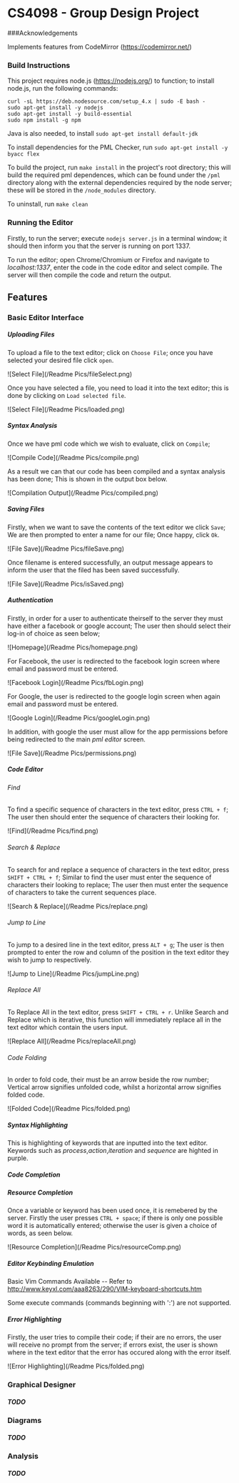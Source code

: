 
# CS4098 - Group Design Project

###Acknowledgements

Implements features from CodeMirror (https://codemirror.net/)

### Build Instructions

This project requires node.js (https://nodejs.org/) to function; to install node.js, run the following commands:

```
curl -sL https://deb.nodesource.com/setup_4.x | sudo -E bash -
sudo apt-get install -y nodejs
sudo apt-get install -y build-essential
sudo npm install -g npm
```
Java is also needed, to install `sudo apt-get install default-jdk`

To install dependencies for the PML Checker, run `sudo apt-get install -y byacc flex`

To build the project, run `make install` in the project's root directory; this will build the required pml dependences, which can be found under the `/pml` directory along with the external dependencies required by the node server; these will be stored in the `/node_modules` directory.

To uninstall, run `make clean`

### Running the Editor

Firstly, to run the server; execute `nodejs server.js` in a terminal window; it should then inform you that the server is running on port 1337.

To run the editor; open Chrome/Chromium or Firefox and navigate to *localhost:1337*, enter the code in the code editor and select compile. The server will then compile the code and return the output.

## Features

### Basic Editor Interface

##### Uploading Files

To upload a file to the text editor; click on `Choose File`; once you have selected your desired file click `open`.

![Select File](/Readme Pics/fileSelect.png)

Once you have selected a file, you need to load it into the text editor; this is done by clicking on `Load selected file`.

![Select File](/Readme Pics/loaded.png)

##### Syntax Analysis

Once we have pml code which we wish to evaluate, click on `Compile`;

![Compile Code](/Readme Pics/compile.png)

As a result we can that our code has been compiled and a syntax analysis has been done; This is shown in the output box below.

![Compilation Output](/Readme Pics/compiled.png)

##### Saving Files

Firstly, when we want to save the contents of the text editor we click `Save`; We are then prompted to enter a name for our file; Once happy, click `Ok`.

![File Save](/Readme Pics/fileSave.png)

Once filename is entered successfully, an output message appears to inform the user that the filed has been saved successfully.

![File Save](/Readme Pics/isSaved.png)

##### Authentication

Firstly, in order for a user to authenticate theirself to the server they must have either a facebook or google account; The user then should select their log-in of choice as seen below;

![Homepage](/Readme Pics/homepage.png)

For Facebook, the user is redirected to the facebook login screen where email and password must be entered.

![Facebook Login](/Readme Pics/fbLogin.png)

For Google, the user is redirected to the google login screen when again email and password must be entered.

![Google Login](/Readme Pics/googleLogin.png)

In addition, with google the user must allow for the app permissions before being redirected to the main *pml editor* screen.

![File Save](/Readme Pics/permissions.png)

##### Code Editor

###### Find

To find a specific sequence of characters in the text editor, press `CTRL + f`; The user then should enter the sequence of characters their looking for.

![Find](/Readme Pics/find.png)

###### Search & Replace

To search for and replace a sequence of characters in the text editor, press `SHIFT + CTRL + f`; Similar to find the user must enter the sequence of characters their looking to replace; The user then must enter the sequence of characters to take the current sequences place.

![Search & Replace](/Readme Pics/replace.png)

###### Jump to Line

To jump to a desired line in the text editor, press `ALT + g`; The user is then prompted to enter the row and column of the position in the text editor they wish to jump to respectively.

![Jump to Line](/Readme Pics/jumpLine.png)

###### Replace All

To Replace All in the text editor, press `SHIFT + CTRL + r`. Unlike Search and Replace which is iterative, this function will immediately replace all in the text editor which contain the users input.

![Replace All](/Readme Pics/replaceAll.png)

###### Code Folding

In order to fold code, their must be an arrow beside the row number; Vertical arrow signifies unfolded code, whilst a horizontal arrow signifies folded code.

![Folded Code](/Readme Pics/folded.png)

##### Syntax Highlighting

This is highlighting of keywords that are inputted into the text editor. Keywords such as *process*,*action*,*iteration* and *sequence* are highted in purple.

##### Code Completion

##### Resource Completion

Once a variable or keyword has been used once, it is remebered by the server. Firstly the user presses `CTRL + space`; if there is only one possible word it is automatically entered; otherwise the user is given a choice of words, as seen below.

![Resource Completion](/Readme Pics/resourceComp.png)

##### Editor Keybinding Emulation

Basic Vim Commands Available -- Refer to http://www.keyxl.com/aaa8263/290/VIM-keyboard-shortcuts.htm <br />

Some execute commands (commands beginning with ':') are not supported.
##### Error Highlighting

Firstly, the user tries to compile their code; if their are no errors, the user will receive no prompt from the server; if errors exist, the user is shown where in the text editor that the error has occured along with the error itself.

![Error Highlighting](/Readme Pics/folded.png)

### Graphical Designer

##### TODO

### Diagrams

##### TODO

### Analysis

##### TODO
